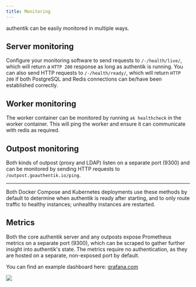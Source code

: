 ```yaml
---
title: Monitoring
---
```


authentik can be easily monitored in multiple ways.

## Server monitoring

Configure your monitoring software to send requests to `/-/health/live/`, which will return a `HTTP 200` response as long as authentik is running. You can also send HTTP requests to `/-/health/ready/`, which will return `HTTP 200` if both PostgreSQL and Redis connections can be/have been established correctly.

## Worker monitoring

The worker container can be monitored by running `ak healthcheck` in the worker container. This will ping the worker and ensure it can communicate with redis as required.

## Outpost monitoring

Both kinds of outpost (proxy and LDAP) listen on a separate port (9300) and can be monitored by sending HTTP requests to `/outpost.goauthentik.io/ping`.

---

Both Docker Compose and Kubernetes deployments use these methods by default to determine when authentik is ready after starting, and to only route traffic to healthy instances; unhealthy instances are restarted.

## Metrics

Both the core authentik server and any outposts expose Prometheus metrics on a separate port (9300), which can be scraped to gather further insight into authentik's state. The metrics require no authentication, as they are hosted on a separate, non-exposed port by default.

You can find an example dashboard here: [grafana.com](https://grafana.com/grafana/dashboards/14837-authentik/)

![](../install-config/dashboard.png)
